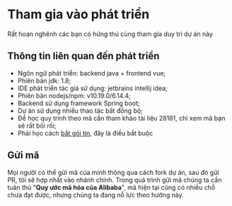 <!-- 参与开发 -->
# Tham gia vào phát triển

Rất hoan nghênh các bạn có hứng thú cùng tham gia duy trì dự án này

## Thông tin liên quan đến phát triển

- Ngôn ngữ phát triển: backend java + frontend vue;
- Phiên bản jdk: 1.8;
- IDE phát triển tác giả sử dụng: jetbrains intellij idea;
- Phiên bản nodejs/npm: v10.19.0/6.14.4;
- Backend sử dụng framework Spring boot;
- Dự án sử dụng nhiều thao tác bất đồng bộ;
- Để học quy trình theo mã cần tham khảo tài liệu 28181, chỉ xem mã bạn sẽ rất bối rối;
- Phải học cách [bắt gói tin](_content/skill/tcpdump.md), đây là điều bắt buộc

## Gửi mã

Mọi người có thể gửi mã của mình thông qua cách fork dự án, sau đó gửi PR, tôi sẽ hợp nhất vào nhánh chính. Trong quá trình gửi mã chúng ta cần tuân thủ "**Quy ước mã hóa của Alibaba**", mã hiện tại cũng có nhiều chỗ chưa đạt được, nhưng chúng ta đang nỗ lực theo hướng này.
